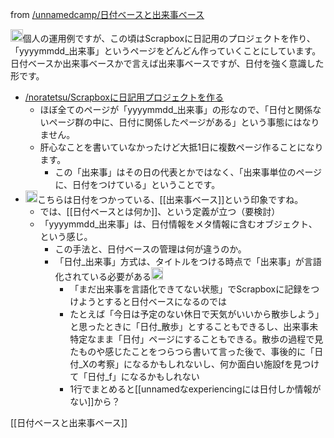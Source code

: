 
from [/unnamedcamp/日付ベースと出来事ベース](https://scrapbox.io/unnamedcamp/日付ベースと出来事ベース)

<img src='https://scrapbox.io/api/pages/unnamedcamp/nora/icon' alt='/unnamedcamp/nora.icon' height="19.5"/>個人の運用例ですが、この頃はScrapboxに日記用のプロジェクトを作り、「yyyymmdd_出来事」というページをどんどん作っていくことにしています。日付ベースか出来事ベースかで言えば出来事ベースですが、日付を強く意識した形です。
- [/noratetsu/Scrapboxに日記用プロジェクトを作る](https://scrapbox.io/noratetsu/Scrapboxに日記用プロジェクトを作る)
    - ほぼ全てのページが「yyyymmdd_出来事」の形なので、「日付と関係ないページ群の中に、日付に関係したページがある」という事態にはなりません。
    - 肝心なことを書いていなかったけど大抵1日に複数ページ作ることになります。
        - この「出来事」はその日の代表とかではなく、「出来事単位のページに、日付をつけている」ということです。
- <img src='https://scrapbox.io/api/pages/unnamedcamp/rashita/icon' alt='/unnamedcamp/rashita.icon' height="19.5"/>こちらは日付をつかっている、[[出来事ベース]]という印象ですね。
    - では、[[日付ベースとは何か]]、という定義が立つ（要検討）
    - 「yyyymmdd_出来事」は、日付情報をメタ情報に含むオブジェクト、という感じ。
        - この手法と、日付ベースの管理は何が違うのか。
        - 「日付_出来事」方式は、タイトルをつける時点で「出来事」が言語化されている必要がある<img src='https://scrapbox.io/api/pages/unnamedcamp/nishio/icon' alt='/unnamedcamp/nishio.icon' height="19.5"/>
            - 「まだ出来事を言語化できてない状態」でScrapboxに記録をつけようとすると日付ベースになるのでは
            - たとえば「今日は予定のない休日で天気がいいから散歩しよう」と思ったときに「日付_散歩」とすることもできるし、出来事未特定なまま「日付」ページにすることもできる。散歩の過程で見たものや感じたことをつらつら書いて言った後で、事後的に「日付_Xの考察」になるかもしれないし、何か面白い施設fを見つけて「日付_f」になるかもしれない
            - 1行でまとめると[[unnamedなexperiencingには日付しか情報がない]]から？

[[日付ベースと出来事ベース]]
